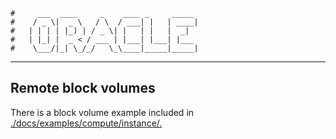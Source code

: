     #     ___  ____     _    ____ _     _____
    #    / _ \|  _ \   / \  / ___| |   | ____|
    #   | | | | |_) | / _ \| |   | |   |  _|
    #   | |_| |  _ < / ___ | |___| |___| |___
    #    \___/|_| \_/_/   \_\____|_____|_____|
***
## Remote block volumes
There is a block volume example included in [./docs/examples/compute/instance/.](https://github.com/oracle/terraform-provider-oci/tree/master/docs/examples/compute/instance)
